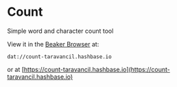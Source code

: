 # Count

Simple word and character count tool

View it in the [Beaker Browser](https://github.com/beakerbrowser/beaker) at:

```
dat://count-taravancil.hashbase.io
```

or at [https://count-taravancil.hashbase.io](https://count-taravancil.hashbase.io)
